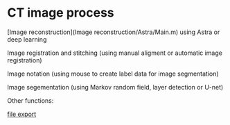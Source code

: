 # CT image process 

[Image reconstruction](Image reconstruction/Astra/Main.m) 
using Astra or deep learning

Image registration and stitching (using manual aligment or automatic image registration)

Image notation (using mouse to create label data for image segmentation)

Image segementation (using Markov random field, layer detection or U-net)


Other functions: 

[file export](vgi_to_tiff)

